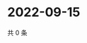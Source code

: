 # 2022-09-15

共 0 条

<!-- BEGIN WEIBO -->
<!-- 最后更新时间 Thu Sep 15 2022 15:29:08 GMT+0800 (China Standard Time) -->

<!-- END WEIBO -->

